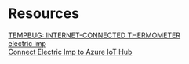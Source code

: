 # Resources
[TEMPBUG: INTERNET-CONNECTED THERMOMETER](https://www.instructables.com/id/TempBug-internet-connected-thermometer/)  
[electric imp](ide.electricimp.com)  
[Connect Electric Imp to Azure IoT Hub](https://github.com/electricimp/AzureIoTHub/tree/master/examples)  

